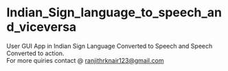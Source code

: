 # Indian_Sign_language_to_speech_and_viceversa
User GUI App in Indian Sign Language Converted to Speech and Speech Converted to action.  
For more quiries contact @ ranjithrknair123@gmail.com
